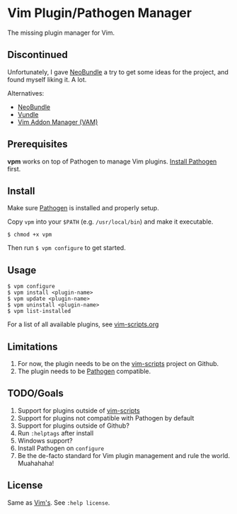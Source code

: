 Vim Plugin/Pathogen Manager
===========================

The missing plugin manager for Vim.

Discontinued
------------

Unfortunately, I gave [NeoBundle][neobundle] a try to get some ideas for the project,
and found myself liking it. A lot. 

Alternatives:

- [NeoBundle][neobundle]
- [Vundle][vundle]
- [Vim Addon Manager (VAM)][vam]

Prerequisites
-------------

**vpm** works on top of Pathogen to manage Vim plugins.
[Install Pathogen][pathogen] first.

Install
-------

Make sure [Pathogen][pathogen] is installed and properly setup.

Copy `vpm` into your `$PATH` (e.g. `/usr/local/bin`) and make it executable.

    $ chmod +x vpm

Then run `$ vpm configure` to get started.

Usage
-----

    $ vpm configure
    $ vpm install <plugin-name>
    $ vpm update <plugin-name>
    $ vpm uninstall <plugin-name>
	$ vpm list-installed

For a list of all available plugins, see [vim-scripts.org](http://vim-scripts.org/vim/scripts.html)

Limitations
-----------

1. For now, the plugin needs to be on the [vim-scripts][vim-scripts] project on
   Github.
2. The plugin needs to be [Pathogen][pathogen] compatible.

TODO/Goals
----------

1. Support for plugins outside of [vim-scripts][vim-scripts]
2. Support for plugins not compatible with Pathogen by default
3. Support for plugins outside of Github?
4. Run `:helptags` after install
5. Windows support?
6. Install Pathogen on `configure`
7. Be the de-facto standard for Vim plugin management and rule the world. Muahahaha!

License
-------

Same as [Vim's][vim]. See `:help license`.

[pathogen]: https://github.com/tpope/vim-pathogen
[vim-scripts]: https://github.com/vim-scripts?tab=repositories
[vim]: http://www.vim.org/about.php
[neobundle]: https://github.com/Shougo/neobundle.vim
[vundle]: https://github.com/gmarik/vundle
[vam]: https://github.com/MarcWeber/vim-addon-manager

